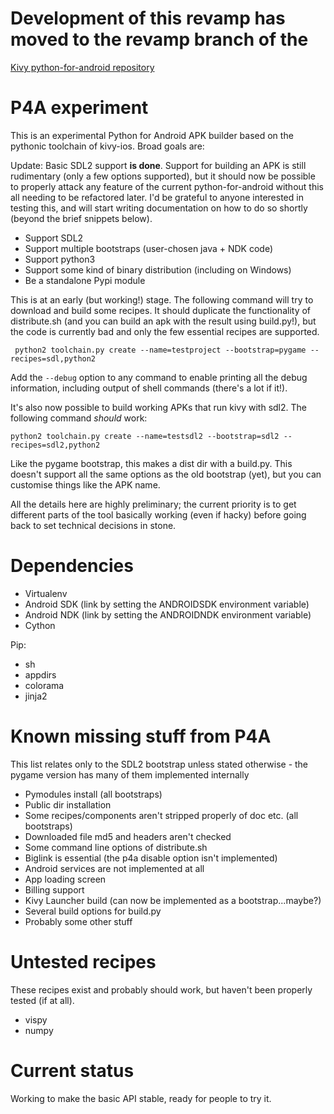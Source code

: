 # Development of this revamp has moved to the revamp branch of the
  [Kivy python-for-android repository](https://github.com/kivy/python-for-android/tree/revamp)


# P4A experiment

This is an experimental Python for Android APK builder based on the
pythonic toolchain of kivy-ios. Broad goals are:

Update: Basic SDL2 support **is done**. Support for building an APK is
still rudimentary (only a few options supported), but it should now be
possible to properly attack any feature of the current
python-for-android without this all needing to be refactored
later. I'd be grateful to anyone interested in testing this, and will
start writing documentation on how to do so shortly (beyond the brief
snippets below).

- Support SDL2
- Support multiple bootstraps (user-chosen java + NDK code)
- Support python3
- Support some kind of binary distribution
  (including on Windows)
- Be a standalone Pypi module

This is at an early (but working!) stage. The following command will try to
download and build some recipes. It should duplicate the functionality
of distribute.sh (and you can build an apk with the result using
build.py!), but the code is currently bad and only the few essential
recipes are supported.

     python2 toolchain.py create --name=testproject --bootstrap=pygame --recipes=sdl,python2

Add the `--debug` option to any command to enable printing all the
debug information, including output of shell commands (there's a lot if it!).

It's also now possible to build working APKs that run kivy with
sdl2. The following command *should* work:

    python2 toolchain.py create --name=testsdl2 --bootstrap=sdl2 --recipes=sdl2,python2

Like the pygame bootstrap, this makes a dist dir with a build.py. This
doesn't support all the same options as the old bootstrap (yet), but
you can customise things like the APK name.

All the details here are highly preliminary; the current priority is
to get different parts of the tool basically working (even if hacky)
before going back to set technical decisions in stone.

# Dependencies

- Virtualenv
- Android SDK (link by setting the ANDROIDSDK environment variable)
- Android NDK (link by setting the ANDROIDNDK environment variable)
- Cython

Pip:
- sh
- appdirs
- colorama
- jinja2


# Known missing stuff from P4A

This list relates only to the SDL2 bootstrap unless stated otherwise -
the pygame version has many of them implemented internally

- Pymodules install (all bootstraps)
- Public dir installation
- Some recipes/components aren't stripped properly of doc etc. (all bootstraps)
- Downloaded file md5 and headers aren't checked
- Some command line options of distribute.sh
- Biglink is essential (the p4a disable option isn't implemented)
- Android services are not implemented at all
- App loading screen
- Billing support
- Kivy Launcher build (can now be implemented as a bootstrap...maybe?)
- Several build options for build.py
- Probably some other stuff

# Untested recipes

These recipes exist and probably should work, but haven't been
properly tested (if at all).

- vispy
- numpy


# Current status

Working to make the basic API stable, ready for people to try it.
